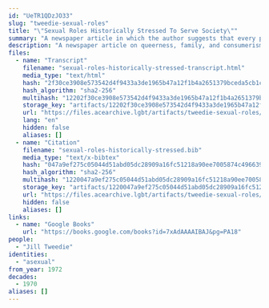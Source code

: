 ```yaml
---
id: "UeTR1QDzJO33"
slug: "tweedie-sexual-roles"
title: "\"Sexual Roles Historically Stressed To Serve Society\""
summary: "A newspaper article in which the author suggests that every person is, at their core, asexual"
description: "A newspaper article on queerness, family, and consumerism in which the author suggests that every person is, at their core, asexual"
files:
  - name: "Transcript"
    filename: "sexual-roles-historically-stressed-transcript.html"
    media_type: "text/html"
    hash: "2f30ce3908e573542d4f9433a3de1965b47a12f1b4a2651379bceda5cb1c3e0c"
    hash_algorithm: "sha2-256"
    multihash: "12202f30ce3908e573542d4f9433a3de1965b47a12f1b4a2651379bceda5cb1c3e0c"
    storage_key: "artifacts/12202f30ce3908e573542d4f9433a3de1965b47a12f1b4a2651379bceda5cb1c3e0c"
    url: "https://files.acearchive.lgbt/artifacts/tweedie-sexual-roles/sexual-roles-historically-stressed-transcript.html"
    lang: "en"
    hidden: false
    aliases: []
  - name: "Citation"
    filename: "sexual-roles-historically-stressed.bib"
    media_type: "text/x-bibtex"
    hash: "047a9ef275c05044d51abd05dc28909a16fc51218a90ee7005874c496639d142"
    hash_algorithm: "sha2-256"
    multihash: "1220047a9ef275c05044d51abd05dc28909a16fc51218a90ee7005874c496639d142"
    storage_key: "artifacts/1220047a9ef275c05044d51abd05dc28909a16fc51218a90ee7005874c496639d142"
    url: "https://files.acearchive.lgbt/artifacts/tweedie-sexual-roles/sexual-roles-historically-stressed.bib"
    hidden: false
    aliases: []
links:
  - name: "Google Books"
    url: "https://books.google.com/books?id=7xAdAAAAIBAJ&pg=PA18"
people:
  - "Jill Tweedie"
identities:
  - "asexual"
from_year: 1972
decades:
  - 1970
aliases: []
---
```


